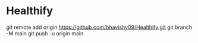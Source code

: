 # Healthify
git remote add origin https://github.com/bhavishy09/Healthify.git
git branch -M main
git push -u origin main
